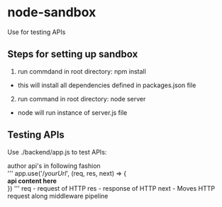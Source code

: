 # node-sandbox
Use for testing APIs

## Steps for setting up sandbox
1. run commdand in root directory: npm install
  - this will install all dependencies defined in packages.json file
2. run command in root directory: node server
  - node will run instance of server.js file

## Testing APIs
Use ./backend/app.js to test APIs:

author api's in following fashion  
'''
  app.use('/*yourUrl*', (req, res, next) => {     
    **api content here**  
  })
'''
 req - request of HTTP
 res - response of HTTP
 next - Moves HTTP request along middleware pipeline
 
      
